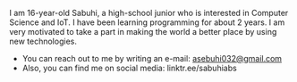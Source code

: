I am 16-year-old Sabuhi, a high-school junior who is interested in Computer Science and IoT. I have been learning programming for about 2 years. I am very motivated to take a part in making the world a better place by using new technologies.
- You can reach out to me by writing an e-mail: asebuhi032@gmail.com
- Also, you can find me on social media: linktr.ee/sabuhiabs
